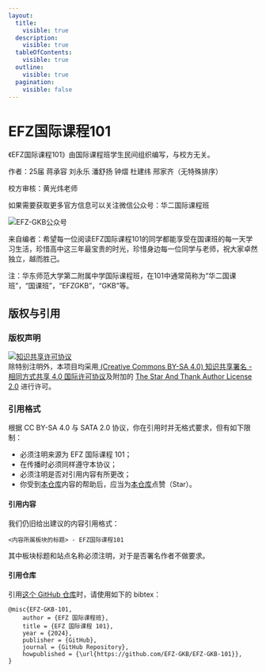 ```yaml
---
layout:
  title:
    visible: true
  description:
    visible: true
  tableOfContents:
    visible: true
  outline:
    visible: true
  pagination:
    visible: false
---
```


# EFZ国际课程101

《EFZ国际课程101》由国际课程班学生民间组织编写，与校方无关。

作者：25届 蒋承容 刘永乐 潘舒扬 钟熠 杜建纬 邢家齐（无特殊排序）

校方审核：黄光炜老师

如果需要获取更多官方信息可以关注微信公众号：华二国际课程班

![EFZ-GKB公众号](https://smms.app/image/Qi3Mk2fYTZpx8Pv)

来自编者：希望每一位阅读EFZ国际课程101的同学都能享受在国课班的每一天学习生活，珍惜高中这三年最宝贵的时光，珍惜身边每一位同学与老师，祝大家卓然独立，越而胜己。

注：华东师范大学第二附属中学国际课程班，在101中通常简称为“华二国课班”，“国课班”，“EFZGKB”，“GKB”等。

## 版权与引用

### 版权声明

<a rel="license" href="https://creativecommons.org/licenses/by-sa/4.0/"><img alt="知识共享许可协议" style="border-width:0" src="https://i.creativecommons.org/l/by-sa/4.0/88x31.png" /></a><br />除特别注明外，本项目均采用<a rel="license" href="https://creativecommons.org/licenses/by-sa/4.0/deed.zh"> (Creative Commons BY-SA 4.0) 知识共享署名 - 相同方式共享 4.0 国际许可协议</a>及附加的 [The Star And Thank Author License 2.0](https://github.com/zTrix/sata-license) 进行许可。

### 引用格式

根据 CC BY-SA 4.0 与 SATA 2.0 协议，你在引用时并无格式要求，但有如下限制：

- 必须注明来源为 EFZ 国际课程 101；
- 在传播时必须同样遵守本协议；
- 必须注明是否对引用内容有所更改；
- 你受到[本仓库](https://github.com/EFZ-GKB/EFZ-GKB-101)内容的帮助后，应当为[本仓库](https://github.com/EFZ-GKB/EFZ-GKB-101)点赞（Star）。

#### 引用内容

我们仍旧给出建议的内容引用格式：

```
<内容所属板块的标题> - EFZ国际课程101
```

其中板块标题和站点名称必须注明，对于是否署名作者不做要求。

#### 引用仓库

引用[这个 GitHub 仓库](https://github.com/EFZ-GKB/EFZ-GKB-101)时，请使用如下的 bibtex： 

```
@misc{EFZ-GKB-101,   
    author = {EFZ 国际课程班},   
    title = {EFZ 国际课程 101},   
    year = {2024},   
    publisher = {GitHub},   
    journal = {GitHub Repository},   
    howpublished = {\url{https://github.com/EFZ-GKB/EFZ-GKB-101}},   
} 
```
